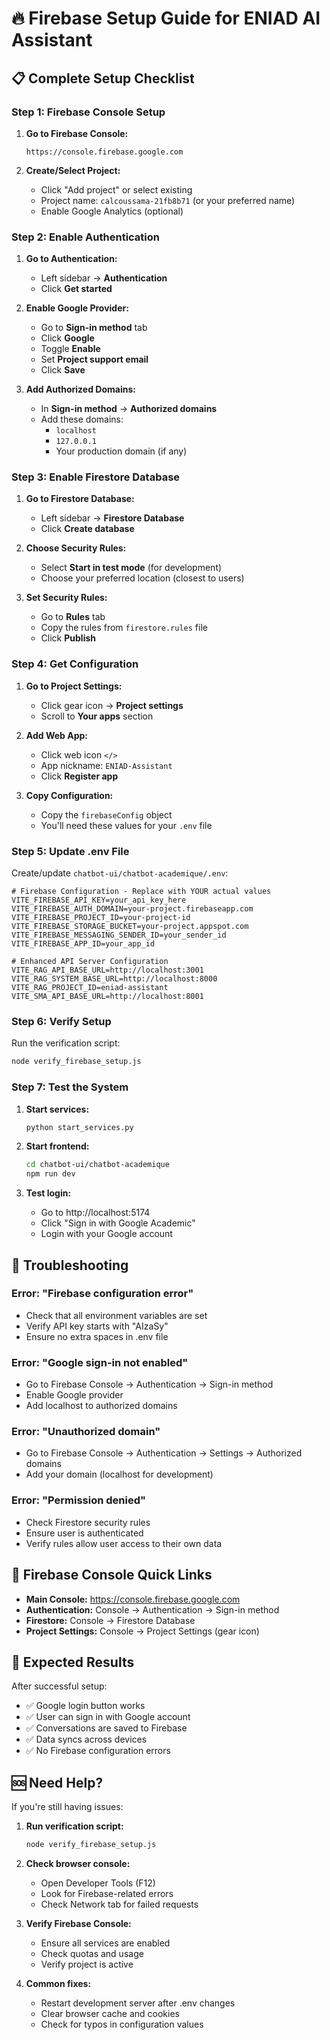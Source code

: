 # 🔥 Firebase Setup Guide for ENIAD AI Assistant

## 📋 **Complete Setup Checklist**

### **Step 1: Firebase Console Setup**

1. **Go to Firebase Console:**
   ```
   https://console.firebase.google.com
   ```

2. **Create/Select Project:**
   - Click "Add project" or select existing
   - Project name: `calcoussama-21fb8b71` (or your preferred name)
   - Enable Google Analytics (optional)

### **Step 2: Enable Authentication**

1. **Go to Authentication:**
   - Left sidebar → **Authentication**
   - Click **Get started**

2. **Enable Google Provider:**
   - Go to **Sign-in method** tab
   - Click **Google**
   - Toggle **Enable**
   - Set **Project support email**
   - Click **Save**

3. **Add Authorized Domains:**
   - In **Sign-in method** → **Authorized domains**
   - Add these domains:
     - `localhost`
     - `127.0.0.1`
     - Your production domain (if any)

### **Step 3: Enable Firestore Database**

1. **Go to Firestore Database:**
   - Left sidebar → **Firestore Database**
   - Click **Create database**

2. **Choose Security Rules:**
   - Select **Start in test mode** (for development)
   - Choose your preferred location (closest to users)

3. **Set Security Rules:**
   - Go to **Rules** tab
   - Copy the rules from `firestore.rules` file
   - Click **Publish**

### **Step 4: Get Configuration**

1. **Go to Project Settings:**
   - Click gear icon → **Project settings**
   - Scroll to **Your apps** section

2. **Add Web App:**
   - Click web icon `</>`
   - App nickname: `ENIAD-Assistant`
   - Click **Register app**

3. **Copy Configuration:**
   - Copy the `firebaseConfig` object
   - You'll need these values for your `.env` file

### **Step 5: Update .env File**

Create/update `chatbot-ui/chatbot-academique/.env`:

```env
# Firebase Configuration - Replace with YOUR actual values
VITE_FIREBASE_API_KEY=your_api_key_here
VITE_FIREBASE_AUTH_DOMAIN=your-project.firebaseapp.com
VITE_FIREBASE_PROJECT_ID=your-project-id
VITE_FIREBASE_STORAGE_BUCKET=your-project.appspot.com
VITE_FIREBASE_MESSAGING_SENDER_ID=your_sender_id
VITE_FIREBASE_APP_ID=your_app_id

# Enhanced API Server Configuration
VITE_RAG_API_BASE_URL=http://localhost:3001
VITE_RAG_SYSTEM_BASE_URL=http://localhost:8000
VITE_RAG_PROJECT_ID=eniad-assistant
VITE_SMA_API_BASE_URL=http://localhost:8001
```

### **Step 6: Verify Setup**

Run the verification script:
```bash
node verify_firebase_setup.js
```

### **Step 7: Test the System**

1. **Start services:**
   ```bash
   python start_services.py
   ```

2. **Start frontend:**
   ```bash
   cd chatbot-ui/chatbot-academique
   npm run dev
   ```

3. **Test login:**
   - Go to http://localhost:5174
   - Click "Sign in with Google Academic"
   - Login with your Google account

## 🔧 **Troubleshooting**

### **Error: "Firebase configuration error"**
- Check that all environment variables are set
- Verify API key starts with "AIzaSy"
- Ensure no extra spaces in .env file

### **Error: "Google sign-in not enabled"**
- Go to Firebase Console → Authentication → Sign-in method
- Enable Google provider
- Add localhost to authorized domains

### **Error: "Unauthorized domain"**
- Go to Firebase Console → Authentication → Settings → Authorized domains
- Add your domain (localhost for development)

### **Error: "Permission denied"**
- Check Firestore security rules
- Ensure user is authenticated
- Verify rules allow user access to their own data

## 📱 **Firebase Console Quick Links**

- **Main Console:** https://console.firebase.google.com
- **Authentication:** Console → Authentication → Sign-in method
- **Firestore:** Console → Firestore Database
- **Project Settings:** Console → Project Settings (gear icon)

## 🎯 **Expected Results**

After successful setup:
- ✅ Google login button works
- ✅ User can sign in with Google account
- ✅ Conversations are saved to Firebase
- ✅ Data syncs across devices
- ✅ No Firebase configuration errors

## 🆘 **Need Help?**

If you're still having issues:

1. **Run verification script:**
   ```bash
   node verify_firebase_setup.js
   ```

2. **Check browser console:**
   - Open Developer Tools (F12)
   - Look for Firebase-related errors
   - Check Network tab for failed requests

3. **Verify Firebase Console:**
   - Ensure all services are enabled
   - Check quotas and usage
   - Verify project is active

4. **Common fixes:**
   - Restart development server after .env changes
   - Clear browser cache and cookies
   - Check for typos in configuration values
